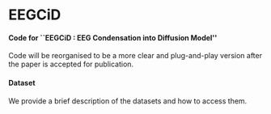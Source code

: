 # EEGCiD

#### Code for ``EEGCiD : EEG Condensation into Diffusion Model''
Code will be reorganised to be a more clear and plug-and-play version after the paper is accepted for publication.
#### Dataset
We provide a brief description of the datasets and how to access them.
